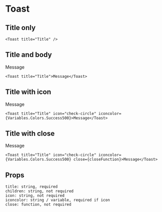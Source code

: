 # Toast

## Title only

<Toast title="Title" />

```
<Toast title="Title" />
```

## Title and body

<Toast title="Title">Message</Toast>

```
<Toast title="Title">Message</Toast>
```

## Title with icon

<Toast title="Title" icon="check-circle" iconcolor="rgb(9,129,74)">Message</Toast>

```
<Toast title="Title" icon="check-circle" iconcolor={Variables.Colors.Success500}>Message</Toast>
```

## Title with close

<Toast title="Title" icon="check-circle" iconcolor="rgb(9,129,74)" close>Message</Toast>

```
<Toast title="Title" icon="check-circle" iconcolor={Variables.Colors.Success500} close={closeFunction}>Message</Toast>
```

## Props

```
title: string, required
children: string, not required
icon: string, not required
iconcolor: string / variable, required if icon
close: function, not required
```